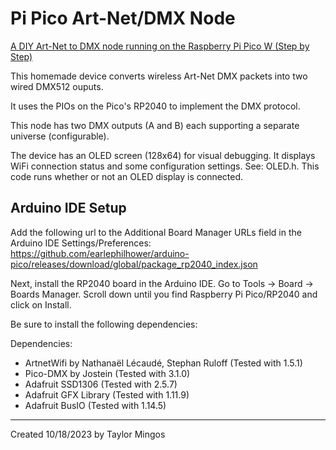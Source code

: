 # Pi Pico Art-Net/DMX Node

[A DIY Art-Net to DMX node running on the Raspberry Pi Pico W (Step by Step)](https://www.techandtransit.com/lighting/pi-pico-artnet-to-dmx-node/)

This homemade device converts wireless Art-Net DMX packets into two wired DMX512 ouputs.

It uses the PIOs on the Pico's RP2040 to implement the DMX protocol.

This node has two DMX outputs (A and B) each supporting a separate universe (configurable).

The device has an OLED screen (128x64) for visual debugging. It displays WiFi connection status and some configuration settings. See: OLED.h. This code runs whether or not an OLED display is connected.

## Arduino IDE Setup

Add the following url to the Additional Board Manager URLs field in the Arduino IDE Settings/Preferences:
https://github.com/earlephilhower/arduino-pico/releases/download/global/package_rp2040_index.json


Next, install the RP2040 board in the Arduino IDE. Go to Tools → Board → Boards Manager. Scroll down until you find Raspberry Pi Pico/RP2040 and click on Install.

Be sure to install the following dependencies:

Dependencies:
  - ArtnetWifi by Nathanaël Lécaudé, Stephan Ruloff (Tested with 1.5.1)
  - Pico-DMX by Jostein (Tested with 3.1.0)
  - Adafruit SSD1306 (Tested with 2.5.7)
  - Adafruit GFX Library (Tested with 1.11.9)
  - Adafruit BusIO (Tested with 1.14.5)

---

Created 10/18/2023 by Taylor Mingos